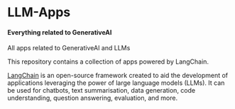# LLM-Apps
#### Everything related to GenerativeAI

All apps related to GenerativeAI and LLMs

This repository contains a collection of apps powered by LangChain.

[LangChain](https://api.python.langchain.com/en/latest/api_reference.html) is an open-source framework created to aid the development of applications leveraging the power of large language models (LLMs). It can be used for chatbots, text summarisation, data generation, code understanding, question answering, evaluation, and more.
